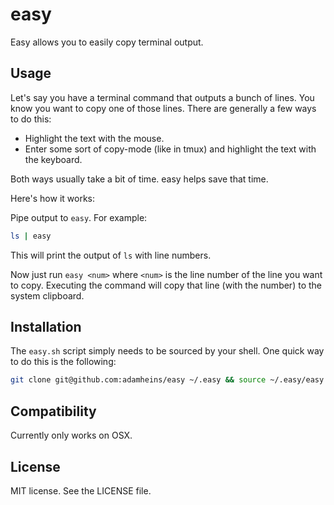 # easy
Easy allows you to easily copy terminal output.

## Usage
Let's say you have a terminal command that outputs a bunch of lines. You know
you want to copy one of those lines. There are generally a few ways to do this:
* Highlight the text with the mouse.
* Enter some sort of copy-mode (like in tmux) and highlight the text with the
  keyboard.

Both ways usually take a bit of time. easy helps save that time.

Here's how it works:

Pipe output to `easy`. For example:
```bash
ls | easy
```
This will print the output of `ls` with line numbers.

Now just run `easy <num>` where `<num>` is the line number of the line you
want to copy. Executing the command will copy that line (with the number) to
the system clipboard.

## Installation
The `easy.sh` script simply needs to be sourced by your shell. One quick way to
do this is the following:
```bash
git clone git@github.com:adamheins/easy ~/.easy && source ~/.easy/easy.sh
```

## Compatibility
Currently only works on OSX.

## License
MIT license. See the LICENSE file.
